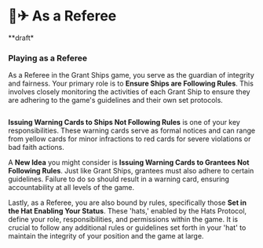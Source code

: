 # 👩✈ As a Referee

\*\*draft\*

### Playing as a Referee

As a Referee in the Grant Ships game, you serve as the guardian of integrity and fairness. Your primary role is to **Ensure Ships are Following Rules**. This involves closely monitoring the activities of each Grant Ship to ensure they are adhering to the game's guidelines and their own set protocols.

<figure><img src="../.gitbook/assets/0_A portrait of helpful referee on a futuristic ship_esrgan-v1-x2plus.png" alt=""><figcaption></figcaption></figure>

**Issuing Warning Cards to Ships Not Following Rules** is one of your key responsibilities. These warning cards serve as formal notices and can range from yellow cards for minor infractions to red cards for severe violations or bad faith actions.

A **New Idea** you might consider is **Issuing Warning Cards to Grantees Not Following Rules**. Just like Grant Ships, grantees must also adhere to certain guidelines. Failure to do so should result in a warning card, ensuring accountability at all levels of the game.

Lastly, as a Referee, you are also bound by rules, specifically those **Set in the Hat Enabling Your Status**. These 'hats,' enabled by the Hats Protocol, define your role, responsibilities, and permissions within the game. It is crucial to follow any additional rules or guidelines set forth in your 'hat' to maintain the integrity of your position and the game at large.
